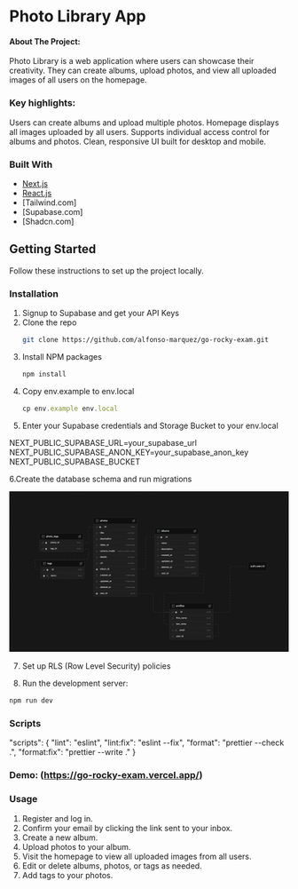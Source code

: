 # Photo Library App
#### About The Project:

Photo Library is a web application where users can showcase their creativity. They can create albums, upload photos, and view all uploaded images of all users on the homepage. 

### Key highlights:

Users can create albums and upload multiple photos.
Homepage displays all images uploaded by all users.
Supports individual access control for albums and photos.
Clean, responsive UI built for desktop and mobile.

### Built With

* [Next.js]
* [React.js]
* [Tailwind.com]
* [Supabase.com]
* [Shadcn.com]

## Getting Started

Follow these instructions to set up the project locally.

### Installation

1. Signup to Supabase and get your API Keys
2. Clone the repo
   ```sh
   git clone https://github.com/alfonso-marquez/go-rocky-exam.git
   ```
3. Install NPM packages
   ```sh
   npm install
   ```
4. Copy env.example to env.local
   ```js
   cp env.example env.local
   ```
5. Enter your Supabase credentials and Storage Bucket to your env.local

NEXT_PUBLIC_SUPABASE_URL=your_supabase_url
NEXT_PUBLIC_SUPABASE_ANON_KEY=your_supabase_anon_key
NEXT_PUBLIC_SUPABASE_BUCKET

6.Create the database schema and run migrations

![Database Schema](./schema.png)

7. Set up RLS (Row Level Security) policies
   
6. Run the development server:
```sh
npm run dev
```

### Scripts
"scripts": {
  "lint": "eslint",
  "lint:fix": "eslint --fix",
  "format": "prettier --check .",
  "format:fix": "prettier --write ."
}

### Demo: (https://go-rocky-exam.vercel.app/)

### Usage

1. Register and log in.  
2. Confirm your email by clicking the link sent to your inbox.  
3. Create a new album.  
4. Upload photos to your album.  
5. Visit the homepage to view all uploaded images from all users.  
6. Edit or delete albums, photos, or tags as needed.  
7. Add tags to your photos.

<!-- MARKDOWN LINKS & IMAGES -->
<!-- https://www.markdownguide.org/basic-syntax/#reference-style-links -->
[Next.js]: https://img.shields.io/badge/next.js-000000?style=for-the-badge&logo=nextdotjs&logoColor=white
[Next-url]: https://nextjs.org/
[React.js]: https://img.shields.io/badge/React-20232A?style=for-the-badge&logo=react&logoColor=61DAFB
[React-url]: https://reactjs.org/
[Tailwind-url]: https://tailwindcss.com/
[Supabase-url]: https://supabase.com/
[Shadcn-url]: https://ui.shadcn.com/


